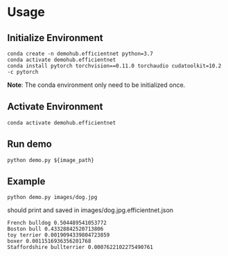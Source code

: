 # Usage

## Initialize Environment
```
conda create -n demohub.efficientnet python=3.7
conda activate demohub.efficientnet
conda install pytorch torchvision==0.11.0 torchaudio cudatoolkit=10.2 -c pytorch
```
**Note**: The conda environment only need to be initialized once.

## Activate Environment
```
conda activate demohub.efficientnet
```

## Run demo
```
python demo.py ${image_path}
```

## Example
```
python demo.py images/dog.jpg
```

should print and saved in images/dog.jpg.efficientnet.json
```
French bulldog 0.504489541053772
Boston bull 0.43328842520713806
toy terrier 0.0019094339804723859
boxer 0.0011516936356201768
Staffordshire bullterrier 0.0007622102275490761
```
